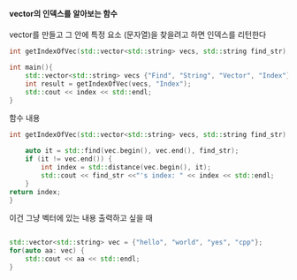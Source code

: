


#### vector의 인덱스를 알아보는 함수
vector를 만들고 그 안에 특정 요소 (문자열)을 찾을려고 하면 인덱스를 리턴한다
```cpp
int getIndexOfVec(std::vector<std::string> vecs, std::string find_str);

int main(){
	std::vector<std::string> vecs {"Find", "String", "Vector", "Index"};
	int result = getIndexOfVec(vecs, "Index");
	std::cout << index << std::endl;
}
```

함수 내용
```cpp
int getIndexOfVec(std::vector<std::string> vecs, std::string find_str) {

	auto it = std::find(vec.begin(), vec.end(), find_str);
	if (it != vec.end()) {
		int index = std::distance(vec.begin(), it);
		std::cout << find_str <<"'s index: " << index << std::endl;
	}
return index;
}
```



이건 그냥 벡터에 있는 내용 출력하고 싶을 때
```cpp

std::vector<std::string> vec = {"hello", "world", "yes", "cpp"};
for(auto aa: vec) {
	std::cout << aa << std::endl;
}
```